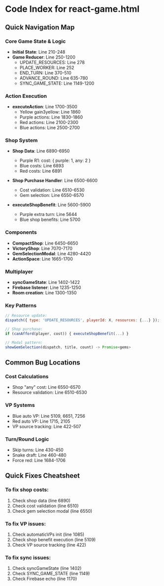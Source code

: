 # Code Index for react-game.html

## Quick Navigation Map

### Core Game State & Logic
- **Initial State**: Line 210-248
- **Game Reducer**: Line 250-1200
  - UPDATE_RESOURCES: Line 278
  - PLACE_WORKER: Line 252
  - END_TURN: Line 370-510
  - ADVANCE_ROUND: Line 635-780
  - SYNC_GAME_STATE: Line 1149-1200

### Action Execution
- **executeAction**: Line 1700-3500
  - Yellow gain3yellow: Line 1860
  - Purple actions: Line 1830-1860
  - Red actions: Line 2100-2300
  - Blue actions: Line 2500-2700

### Shop System
- **Shop Data**: Line 6890-6950
  - Purple R1: cost: { purple: 1, any: 2 }
  - Blue costs: Line 6893
  - Red costs: Line 6891
  
- **Shop Purchase Handler**: Line 6500-6600
  - Cost validation: Line 6510-6530
  - Gem selection: Line 6550-6570
  
- **executeShopBenefit**: Line 5600-5900
  - Purple extra turn: Line 5644
  - Blue shop benefits: Line 5700
  
### Components
- **CompactShop**: Line 6450-6650
- **VictoryShop**: Line 7070-7170
- **GemSelectionModal**: Line 4280-4420
- **ActionSpace**: Line 1665-1700

### Multiplayer
- **syncGameState**: Line 1402-1422
- **Firebase listener**: Line 1235-1250
- **Room creation**: Line 1300-1350

### Key Patterns
```javascript
// Resource update:
dispatch({ type: 'UPDATE_RESOURCES', playerId: X, resources: {...} });

// Shop purchase:
if (canAfford(player, cost)) { executeShopBenefit(...) }

// Modal pattern:
showGemSelection(dispatch, title, count) -> Promise<gems>
```

## Common Bug Locations

### Cost Calculations
- Shop "any" cost: Line 6550-6570
- Resource validation: Line 6510-6530

### VP Systems  
- Blue auto VP: Line 5109, 6651, 7256
- Red auto VP: Line 1715, 2105
- VP source tracking: Line 422-507

### Turn/Round Logic
- Skip turns: Line 430-450
- Snake draft: Line 460-480
- Force red: Line 1684-1706

## Quick Fixes Cheatsheet

### To fix shop costs:
1. Check shop data (line 6890)
2. Check cost validation (line 6510)
3. Check gem selection modal (line 6550)

### To fix VP issues:
1. Check automaticVPs init (line 1085)
2. Check shop benefit execution (line 5109)
3. Check VP source tracking (line 422)

### To fix sync issues:
1. Check syncGameState (line 1402)
2. Check SYNC_GAME_STATE (line 1149)
3. Check Firebase echo (line 1170)